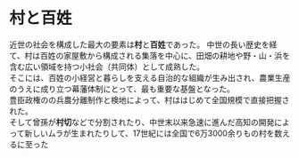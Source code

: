 # 村と百姓
近世の社会を構成した最大の要素は**村**と**百姓**であった。
中世の長い歴史を経て、村は百姓の家屋敷から構成される集落を中心に、田畑の耕地や野・山・浜を含む広い領域を持つ小社会（共同体）として成熟した。  
そこには、百姓の小経営と暮らしを支える自治的な組織が生み出され、農業生産のうえに成り立つ幕藩体制にとって、最も重要な基盤となった。  
豊臣政権のの兵農分離制作と検地によって、村ははじめて全国規模で直接把握された。  
そして曾孫が**村切**などで分割されたり、中世末以来急速に進んだ高知の開発によって新しいムラが生まれたりして、17世紀には全国で6万3000余りもの村を数えるに至った
